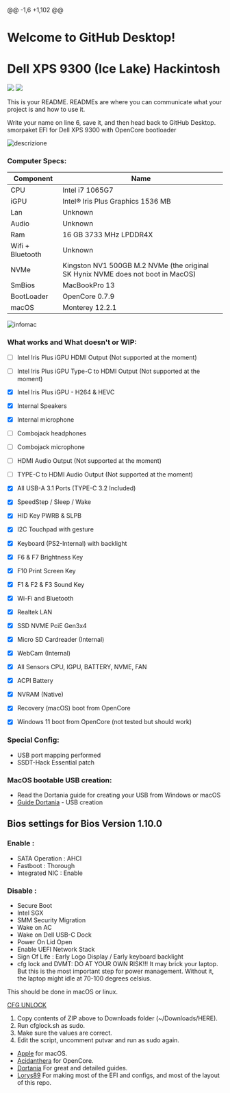 @@ -1,6 +1,102 @@
# Welcome to GitHub Desktop!
# Dell XPS 9300 (Ice Lake) Hackintosh
[![](https://img.shields.io/badge/Gitter%20Ice%20Lake-Chat-informational?style=flat&logo=gitter&logoColor=white&color=ed1965)](https://gitter.im/ICE-LAKE-HACKINTOSH-DEVELOPMENT/community)
[![](https://img.shields.io/badge/EFI-Release-informational?style=flat&logo=apple&logoColor=white&color=9debeb)](https://github.com/Lorys89/DELL_VOSTRO_5401-ICE-LAKE/releases)

This is your README. READMEs are where you can communicate what your project is and how to use it.

Write your name on line 6, save it, and then head back to GitHub Desktop.
smorpaket
EFI for Dell XPS 9300 with OpenCore bootloader


![descrizione](./images/dell-xps13-2020.jpeg)

### Computer Specs:

| Component        | Name                              |
| ---------------- | ---------------------------------- |
| CPU              | Intel i7 1065G7    |
| iGPU             | Intel® Iris Plus Graphics 1536 MB         |
| Lan              | Unknown                       |
| Audio            | Unknown                     |
| Ram              | 16 GB 3733 MHz LPDDR4X                |
| Wifi + Bluetooth | Unknown             |
| NVMe             | Kingston NV1 500GB M.2 NVMe (the original SK Hynix NVME does not boot in MacOS)     |
| SmBios           | MacBookPro 13                    |
| BootLoader       | OpenCore 0.7.9                     |
| macOS            | Monterey 12.2.1                      |


![infomac](./images/screenshot.png)

### What works and What doesn't or WIP:

- [ ] Intel Iris Plus iGPU HDMI Output (Not supported at the moment)
- [ ] Intel Iris Plus iGPU Type-C to HDMI Output (Not supported at the moment)
- [x] Intel Iris Plus iGPU - H264 & HEVC
- [x] Internal Speakers
- [x] Internal microphone
- [ ]  Combojack headphones
- [ ] Combojack microphone
- [ ] HDMI Audio Output (Not supported at the moment)
- [ ] TYPE-C to HDMI Audio Output (Not supported at the moment)
- [x] All USB-A 3.1 Ports (TYPE-C 3.2 Included)
- [x] SpeedStep / Sleep / Wake
- [x] HID Key PWRB & SLPB 
- [x] I2C Touchpad with gesture
- [x] Keyboard (PS2-Internal) with backlight
- [x] F6 & F7 Brightness Key
- [x] F10 Print Screen Key
- [x] F1 & F2 & F3 Sound Key
- [x] Wi-Fi and Bluetooth
- [x] Realtek LAN
- [x] SSD NVME PciE Gen3x4
- [x] Micro SD Cardreader (Internal)
- [x] WebCam (Internal)
- [x] All Sensors CPU, IGPU, BATTERY, NVME, FAN
- [x] ACPI Battery
- [x] NVRAM (Native)
- [x] Recovery (macOS) boot from OpenCore
- [x] Windows 11 boot from OpenCore (not tested but should work)


### Special Config:

- USB port mapping performed
- SSDT-Hack Essential patch


### MacOS bootable USB creation:
- Read the Dortania guide for creating your USB from Windows or macOS
- [Guide Dortania](https://dortania.github.io/OpenCore-Install-Guide/installer-guide/) - USB creation


## Bios settings for Bios Version 1.10.0
### Enable :
* SATA Operation : AHCI
* Fastboot : Thorough
* Integrated NIC : Enable

### Disable : 
* Secure Boot
* Intel SGX
* SMM Security Migration
* Wake on AC
* Wake on Dell USB-C Dock
* Power On Lid Open
* Enable UEFI Network Stack
* Sign Of Life : Early Logo Display / Early keyboard backlight
* cfg lock and DVMT: DO AT YOUR OWN RISK!!! It may brick your laptop. But this is the most important step for power management. Without it, the laptop might idle at 70-100 degrees celsius.


This should be done in macOS or linux.

[CFG UNLOCK](CFG%20LOCK.zip)

1. Copy contents of ZIP above to Downloads folder (~/Downloads/HERE).
2. Run cfglock.sh as sudo.
3. Make sure the values are correct.
4. Edit the script, uncomment putvar and run as sudo again.


- [Apple](https://apple.com) for macOS.
- [Acidanthera](https://github.com/acidanthera) for OpenCore.
- [Dortania](https://dortania.github.io/OpenCore-Install-Guide/config-laptop.plist/icelake.html) For great and detailed guides.
- [Lorys89](https://github.com/Lorys89) For making most of the EFI and configs, and most of the layout of this repo.
